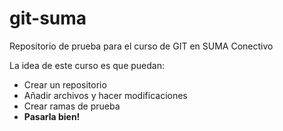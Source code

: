 git-suma
========

Repositorio de prueba para el curso de GIT en SUMA Conectivo

La idea de este curso es que puedan:

* Crear un repositorio
* Añadir archivos y hacer modificaciones
* Crear ramas de prueba
* **Pasarla bien!**